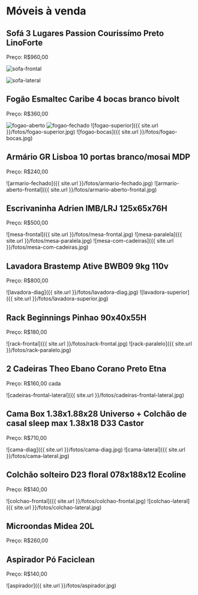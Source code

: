 # Móveis à venda

## Sofá 3 Lugares Passion Courissímo Preto LinoForte

Preço: R$960,00

![sofa-frontal](/fotos/sofa-frontal.jpg)

![sofa-lateral](/fotos/sofa-lateral.jpg)

## Fogão Esmaltec Caribe 4 bocas branco bivolt

Preço: R$360,00

![fogao-aberto](/fotos/fogao-aberto.jpg)
![fogao-fechado](/fotos/fogao-fechado.jpg)
![fogao-superior]({{ site.url }}/fotos/fogao-superior.jpg)
![fogao-bocas]({{ site.url }}/fotos/fogao-bocas.jpg)

## Armário GR Lisboa 10 portas branco/mosai MDP

Preço: R$240,00

![armario-fechado]({{ site.url }}/fotos/armario-fechado.jpg)
![armario-aberto-frontal]({{ site.url }}/fotos/armario-aberto-frontal.jpg)

## Escrivaninha Adrien IMB/LRJ 125x65x76H

Preço: R$500,00

![mesa-frontal]({{ site.url }}/fotos/mesa-frontal.jpg)
![mesa-paralela]({{ site.url }}/fotos/mesa-paralela.jpg)
![mesa-com-cadeiras]({{ site.url }}/fotos/mesa-com-cadeiras.jpg)

## Lavadora Brastemp Ative BWB09 9kg 110v

Preço: R$800,00

![lavadora-diag]({{ site.url }}/fotos/lavadora-diag.jpg)
![lavadora-superior]({{ site.url }}/fotos/lavadora-superior.jpg)

## Rack Beginnings Pinhao 90x40x55H

Preço: R$180,00

![rack-frontal]({{ site.url }}/fotos/rack-frontal.jpg)
![rack-paralelo]({{ site.url }}/fotos/rack-paralelo.jpg)

## 2 Cadeiras Theo Ebano Corano Preto Etna

Preço: R$160,00 cada

![cadeiras-frontal-lateral]({{ site.url }}/fotos/cadeiras-frontal-lateral.jpg)

## Cama Box 1.38x1.88x28 Universo + Colchão de casal sleep max 1.38x18 D33 Castor

Preço: R$710,00

![cama-diag]({{ site.url }}/fotos/cama-diag.jpg)
![cama-lateral]({{ site.url }}/fotos/cama-lateral.jpg)

## Colchão solteiro D23 floral 078x188x12 Ecoline

Preço: R$140,00

![colchao-frontal]({{ site.url }}/fotos/colchao-frontal.jpg)
![colchao-lateral]({{ site.url }}/fotos/colchao-lateral.jpg)

## Microondas Midea 20L

Preço: R$260,00

## Aspirador Pó Faciclean

Preço: R$140,00

![aspirador]({{ site.url }}/fotos/aspirador.jpg)
